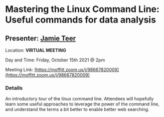 # Mastering the Linux Command Line: Useful commands for data analysis

## Presenter: [Jamie Teer](mailto:jamie.teer@moffitt.org)

Location: **VIRTUAL MEETING** 

Day and Time: Friday, October 15th 2021 @ 2pm

Meeting Link: [https://moffitt.zoom.us/j/98667820009](https://moffitt.zoom.us/j/98667820009) 

### Details

An introductory tour of the linux command line. Attendees will hopefully learn some useful approaches to leverage the power of the command line, and understand the terms a bit better to enable better web searching.
